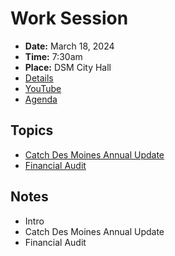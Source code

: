 # Work Session

- **Date:** March 18, 2024
- **Time:** 7:30am
- **Place:** DSM City Hall
- [Details](https://www.dsm.city/citycouncil_detail_T60_R2814.php)
- [YouTube](https://youtube.com/live/z2FK72UTKOE)
- [Agenda](https://councildocs.dsm.city/agendas/2024/20240318CouncilWorkSession.pdf)

## Topics

- [Catch Des Moines Annual Update](https://www.dsm.city/document_center/City%20Clerk/Work%20Sessions/2024/Catch%20Des%20Moines.pdf)
- [Financial Audit](https://www.dsm.city/document_center/City%20Clerk/Work%20Sessions/2024/Catch%20Des%20Moines.pdf)

## Notes

- Intro
- Catch Des Moines Annual Update
- Financial Audit
